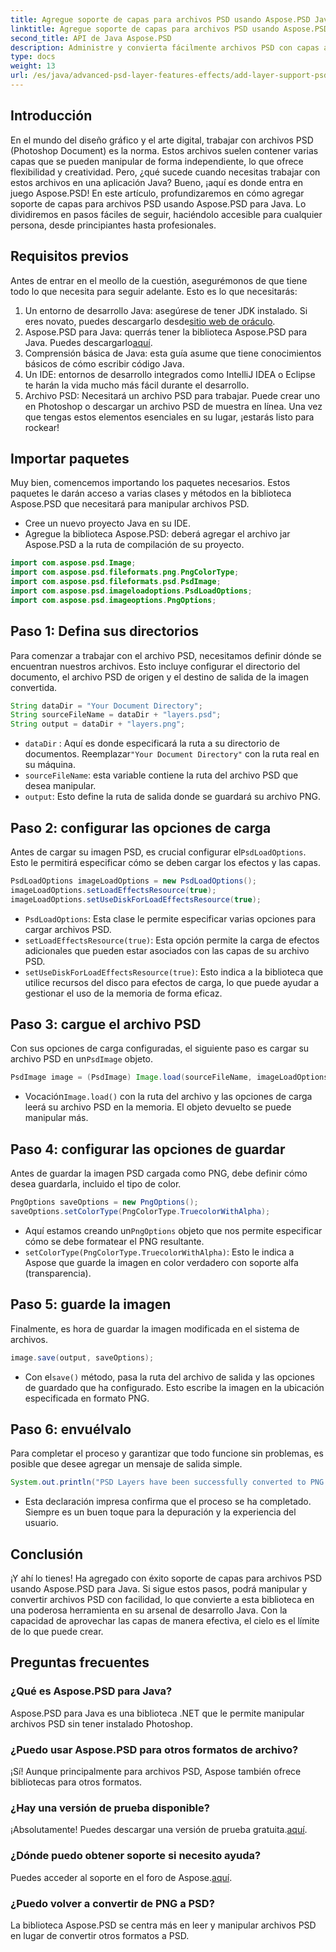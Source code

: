 ```yaml
---
title: Agregue soporte de capas para archivos PSD usando Aspose.PSD Java
linktitle: Agregue soporte de capas para archivos PSD usando Aspose.PSD Java
second_title: API de Java Aspose.PSD
description: Administre y convierta fácilmente archivos PSD con capas a formato PNG usando Aspose.PSD para Java. Perfecto para desarrolladores que necesitan manipulación de gráficos.
type: docs
weight: 13
url: /es/java/advanced-psd-layer-features-effects/add-layer-support-psd-files/
---
```

## Introducción
En el mundo del diseño gráfico y el arte digital, trabajar con archivos PSD (Photoshop Document) es la norma. Estos archivos suelen contener varias capas que se pueden manipular de forma independiente, lo que ofrece flexibilidad y creatividad. Pero, ¿qué sucede cuando necesitas trabajar con estos archivos en una aplicación Java? Bueno, ¡aquí es donde entra en juego Aspose.PSD! En este artículo, profundizaremos en cómo agregar soporte de capas para archivos PSD usando Aspose.PSD para Java. Lo dividiremos en pasos fáciles de seguir, haciéndolo accesible para cualquier persona, desde principiantes hasta profesionales.
## Requisitos previos
Antes de entrar en el meollo de la cuestión, asegurémonos de que tiene todo lo que necesita para seguir adelante. Esto es lo que necesitarás:
1.  Un entorno de desarrollo Java: asegúrese de tener JDK instalado. Si eres novato, puedes descargarlo desde[sitio web de oráculo](https://www.oracle.com/java/technologies/javase-jdk11-downloads.html).
2.  Aspose.PSD para Java: querrás tener la biblioteca Aspose.PSD para Java. Puedes descargarlo[aquí](https://releases.aspose.com/psd/java/).
3. Comprensión básica de Java: esta guía asume que tiene conocimientos básicos de cómo escribir código Java.
4. Un IDE: entornos de desarrollo integrados como IntelliJ IDEA o Eclipse te harán la vida mucho más fácil durante el desarrollo.
5. Archivo PSD: Necesitará un archivo PSD para trabajar. Puede crear uno en Photoshop o descargar un archivo PSD de muestra en línea.
Una vez que tengas estos elementos esenciales en su lugar, ¡estarás listo para rockear!
## Importar paquetes
Muy bien, comencemos importando los paquetes necesarios. Estos paquetes le darán acceso a varias clases y métodos en la biblioteca Aspose.PSD que necesitará para manipular archivos PSD.

- Cree un nuevo proyecto Java en su IDE.
- Agregue la biblioteca Aspose.PSD: deberá agregar el archivo jar Aspose.PSD a la ruta de compilación de su proyecto.
```java
import com.aspose.psd.Image;
import com.aspose.psd.fileformats.png.PngColorType;
import com.aspose.psd.fileformats.psd.PsdImage;
import com.aspose.psd.imageloadoptions.PsdLoadOptions;
import com.aspose.psd.imageoptions.PngOptions;
```
## Paso 1: Defina sus directorios
Para comenzar a trabajar con el archivo PSD, necesitamos definir dónde se encuentran nuestros archivos. Esto incluye configurar el directorio del documento, el archivo PSD de origen y el destino de salida de la imagen convertida.

```java
String dataDir = "Your Document Directory";
String sourceFileName = dataDir + "layers.psd";
String output = dataDir + "layers.png";
```

- `dataDir` : Aquí es donde especificará la ruta a su directorio de documentos. Reemplazar`"Your Document Directory"` con la ruta real en su máquina.
- `sourceFileName`: esta variable contiene la ruta del archivo PSD que desea manipular.
- `output`: Esto define la ruta de salida donde se guardará su archivo PNG.
## Paso 2: configurar las opciones de carga
 Antes de cargar su imagen PSD, es crucial configurar el`PsdLoadOptions`. Esto le permitirá especificar cómo se deben cargar los efectos y las capas.

```java
PsdLoadOptions imageLoadOptions = new PsdLoadOptions();
imageLoadOptions.setLoadEffectsResource(true);
imageLoadOptions.setUseDiskForLoadEffectsResource(true);
```

- `PsdLoadOptions`: Esta clase le permite especificar varias opciones para cargar archivos PSD.
- `setLoadEffectsResource(true)`: Esta opción permite la carga de efectos adicionales que pueden estar asociados con las capas de su archivo PSD.
- `setUseDiskForLoadEffectsResource(true)`: Esto indica a la biblioteca que utilice recursos del disco para efectos de carga, lo que puede ayudar a gestionar el uso de la memoria de forma eficaz.
## Paso 3: cargue el archivo PSD
 Con sus opciones de carga configuradas, el siguiente paso es cargar su archivo PSD en un`PsdImage` objeto.

```java
PsdImage image = (PsdImage) Image.load(sourceFileName, imageLoadOptions);
```

-  Vocación`Image.load()` con la ruta del archivo y las opciones de carga leerá su archivo PSD en la memoria. El objeto devuelto se puede manipular más.
## Paso 4: configurar las opciones de guardar
Antes de guardar la imagen PSD cargada como PNG, debe definir cómo desea guardarla, incluido el tipo de color.

```java
PngOptions saveOptions = new PngOptions();
saveOptions.setColorType(PngColorType.TruecolorWithAlpha);
```

-  Aquí estamos creando un`PngOptions` objeto que nos permite especificar cómo se debe formatear el PNG resultante.
- `setColorType(PngColorType.TruecolorWithAlpha)`: Esto le indica a Aspose que guarde la imagen en color verdadero con soporte alfa (transparencia).
## Paso 5: guarde la imagen
Finalmente, es hora de guardar la imagen modificada en el sistema de archivos.

```java
image.save(output, saveOptions);
```

-  Con el`save()` método, pasa la ruta del archivo de salida y las opciones de guardado que ha configurado. Esto escribe la imagen en la ubicación especificada en formato PNG.
## Paso 6: envuélvalo
Para completar el proceso y garantizar que todo funcione sin problemas, es posible que desee agregar un mensaje de salida simple.

```java
System.out.println("PSD Layers have been successfully converted to PNG!");
```

- Esta declaración impresa confirma que el proceso se ha completado. Siempre es un buen toque para la depuración y la experiencia del usuario.
## Conclusión
¡Y ahí lo tienes! Ha agregado con éxito soporte de capas para archivos PSD usando Aspose.PSD para Java. Si sigue estos pasos, podrá manipular y convertir archivos PSD con facilidad, lo que convierte a esta biblioteca en una poderosa herramienta en su arsenal de desarrollo Java.
Con la capacidad de aprovechar las capas de manera efectiva, el cielo es el límite de lo que puede crear.
## Preguntas frecuentes
### ¿Qué es Aspose.PSD para Java?
Aspose.PSD para Java es una biblioteca .NET que le permite manipular archivos PSD sin tener instalado Photoshop.
### ¿Puedo usar Aspose.PSD para otros formatos de archivo?
¡Sí! Aunque principalmente para archivos PSD, Aspose también ofrece bibliotecas para otros formatos.
### ¿Hay una versión de prueba disponible?
 ¡Absolutamente! Puedes descargar una versión de prueba gratuita.[aquí](https://releases.aspose.com/).
### ¿Dónde puedo obtener soporte si necesito ayuda?
 Puedes acceder al soporte en el foro de Aspose.[aquí](https://forum.aspose.com/c/psd/34).
### ¿Puedo volver a convertir de PNG a PSD?
La biblioteca Aspose.PSD se centra más en leer y manipular archivos PSD en lugar de convertir otros formatos a PSD.